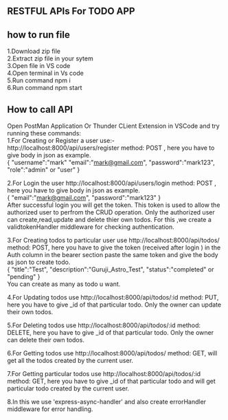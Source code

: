 ## RESTFUL APIs For TODO APP

## how to run file

1.Download zip file<br/>
2.Extract zip file in your sytem<br/>
3.Open file in VS code<br/>
4.Open terminal in Vs code<br/>
5.Run command npm i<br/>
6.Run command npm start<br/>

## How to call API

Open PostMan Application Or Thunder CLient Extension in VSCode and try running these commands:<br/>
1.For Creating or Register a user use:- http://localhost:8000/api/users/register method: POST , here you have to give body in json as example.<br/>
{
"username":"mark"
"email":"mark@gmail.com",
"password":"mark123",
"role":"admin" or "user"
}<br/>

2.For Login the user http://localhost:8000/api/users/login method: POST , here you have to give body in json as example. <br/>
{
"email":"mark@gmail.com",
"password":"mark123"
}<br/>
After successful login you will get the token. This token is used to allow the authorized user to perfrom the CRUD operation. Only the authorized user can create,read,update and delete thier own todos. For this ,we create a validtokenHandler middleware for checking authentication.<br/>

3.For Creating todos to particular user use http://localhost:8000/api/todos/ method: POST, here you have to give the token (received after login ) in the Auth column in the bearer section paste the same token and give the body as json to create todo.<br/>
{
"title":"Test",
"description":"Guruji_Astro_Test",
"status":"completed" or "pending"
}<br/>
You can create as many as todo u want.<br/>

4.For Updating todos use http://localhost:8000/api/todos/:id method: PUT, here you have to give \_id of that particular todo. Only the owner can update their own todos.<br/>

5.For Deleting todos use http://localhost:8000/api/todos/:id method: DELETE, here you have to give \_id of that particular todo. Only the owner can delete their own todos.<br/>

6.For Getting todos use http://localhost:8000/api/todos/ method: GET, will get all the todos created by the current user.<br/>

7.For Getting particular todos use http://localhost:8000/api/todos/:id method: GET, here you have to give \_id of that particular todo and will get particular todo created by the current user.<br/>

8.In this we use 'express-async-handler' and also create errorHandler middleware for error handling.
